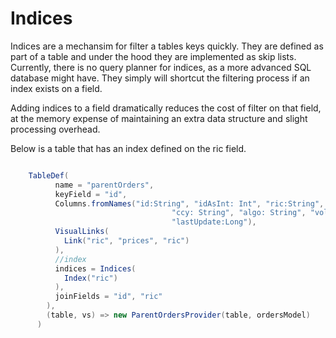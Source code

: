 # Indices

Indices are a mechansim for filter a tables keys quickly. They are defined as part of a table  and under the hood they are implemented as skip lists. 
Currently, there is no query planner for indices, as a more advanced SQL database might have. They simply will shortcut the filtering process if an index exists on a field. 

Adding indices to a field dramatically reduces the cost of filter on that field, at the memory expense of maintaining an extra data structure and slight processing overhead.  

Below is a table that has an index defined on the ric field. 

```scala

    TableDef(
          name = "parentOrders",
          keyField = "id",
          Columns.fromNames("id:String", "idAsInt: Int", "ric:String", "childCount: Int", "price:Double", "quantity:Int", "side:String", "account:String", "exchange: String",
                                    "ccy: String", "algo: String", "volLimit:Double", "filledQty:Int", "openQty:Int", "averagePrice: Double", "status:String",
                                    "lastUpdate:Long"),
          VisualLinks(
            Link("ric", "prices", "ric")
          ),
          //index
          indices = Indices(
            Index("ric")
          ),
          joinFields = "id", "ric"
        ),
        (table, vs) => new ParentOrdersProvider(table, ordersModel)
      )


```